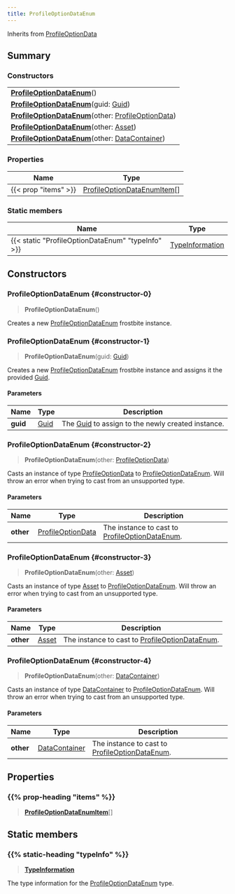 ```yaml
---
title: ProfileOptionDataEnum
---
```


Inherits from [ProfileOptionData](/vext/ref/fb/profileoptiondata)

## Summary

### Constructors

|  |
| --- |
| **[ProfileOptionDataEnum](#constructor-0)**() |
| **[ProfileOptionDataEnum](#constructor-1)**(guid: [Guid](/vext/ref/shared/type/guid)) |
| **[ProfileOptionDataEnum](#constructor-2)**(other: [ProfileOptionData](/vext/ref/fb/profileoptiondata)) |
| **[ProfileOptionDataEnum](#constructor-3)**(other: [Asset](/vext/ref/fb/asset)) |
| **[ProfileOptionDataEnum](#constructor-4)**(other: [DataContainer](/vext/ref/shared/type/datacontainer)) |

### Properties

| Name | Type |
| ---- | ---- |
| {{< prop "items" >}} | [ProfileOptionDataEnumItem](/vext/ref/fb/profileoptiondataenumitem)[] |

### Static members

| Name | Type |
| ---- | ---- |
| {{< static "ProfileOptionDataEnum" "typeInfo" >}} | [TypeInformation](/vext/ref/shared/type/typeinformation) |

## Constructors

### ProfileOptionDataEnum {#constructor-0}

> **ProfileOptionDataEnum**()

Creates a new [ProfileOptionDataEnum](/vext/ref/fb/profileoptiondataenum) frostbite instance.

### ProfileOptionDataEnum {#constructor-1}

> **ProfileOptionDataEnum**(guid: [Guid](/vext/ref/shared/type/guid))

Creates a new [ProfileOptionDataEnum](/vext/ref/fb/profileoptiondataenum) frostbite instance and assigns it the provided [Guid](/vext/ref/shared/type/guid).

#### Parameters

| Name | Type | Description |
| ---- | ---- | ----------- |
| **guid** | [Guid](/vext/ref/shared/type/guid) | The [Guid](/vext/ref/shared/type/guid) to assign to the newly created instance. |

### ProfileOptionDataEnum {#constructor-2}

> **ProfileOptionDataEnum**(other: [ProfileOptionData](/vext/ref/fb/profileoptiondata))

Casts an instance of type [ProfileOptionData](/vext/ref/fb/profileoptiondata) to [ProfileOptionDataEnum](/vext/ref/fb/profileoptiondataenum). Will throw an error when trying to cast from an unsupported type.

#### Parameters

| Name | Type | Description |
| ---- | ---- | ----------- |
| **other** | [ProfileOptionData](/vext/ref/fb/profileoptiondata) | The instance to cast to [ProfileOptionDataEnum](/vext/ref/fb/profileoptiondataenum). |

### ProfileOptionDataEnum {#constructor-3}

> **ProfileOptionDataEnum**(other: [Asset](/vext/ref/fb/asset))

Casts an instance of type [Asset](/vext/ref/fb/asset) to [ProfileOptionDataEnum](/vext/ref/fb/profileoptiondataenum). Will throw an error when trying to cast from an unsupported type.

#### Parameters

| Name | Type | Description |
| ---- | ---- | ----------- |
| **other** | [Asset](/vext/ref/fb/asset) | The instance to cast to [ProfileOptionDataEnum](/vext/ref/fb/profileoptiondataenum). |

### ProfileOptionDataEnum {#constructor-4}

> **ProfileOptionDataEnum**(other: [DataContainer](/vext/ref/shared/type/datacontainer))

Casts an instance of type [DataContainer](/vext/ref/shared/type/datacontainer) to [ProfileOptionDataEnum](/vext/ref/fb/profileoptiondataenum). Will throw an error when trying to cast from an unsupported type.

#### Parameters

| Name | Type | Description |
| ---- | ---- | ----------- |
| **other** | [DataContainer](/vext/ref/shared/type/datacontainer) | The instance to cast to [ProfileOptionDataEnum](/vext/ref/fb/profileoptiondataenum). |

## Properties

### {{% prop-heading "items" %}}

> **[ProfileOptionDataEnumItem](/vext/ref/fb/profileoptiondataenumitem)**[]

## Static members

### {{% static-heading "typeInfo" %}}

> **[TypeInformation](/vext/ref/shared/type/typeinformation)**

The type information for the [ProfileOptionDataEnum](/vext/ref/fb/profileoptiondataenum) type.

